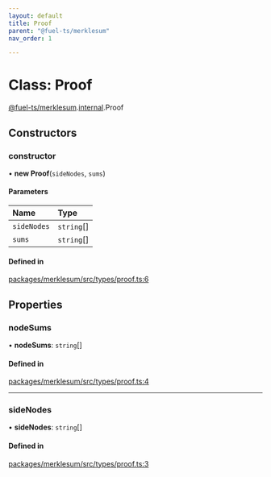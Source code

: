```yaml
---
layout: default
title: Proof
parent: "@fuel-ts/merklesum"
nav_order: 1

---
```


# Class: Proof

[@fuel-ts/merklesum](../index.md).[internal](../namespaces/internal.md).Proof

## Constructors

### constructor

• **new Proof**(`sideNodes`, `sums`)

#### Parameters

| Name | Type |
| :------ | :------ |
| `sideNodes` | `string`[] |
| `sums` | `string`[] |

#### Defined in

[packages/merklesum/src/types/proof.ts:6](https://github.com/FuelLabs/fuels-ts/blob/master/packages/merklesum/src/types/proof.ts#L6)

## Properties

### nodeSums

• **nodeSums**: `string`[]

#### Defined in

[packages/merklesum/src/types/proof.ts:4](https://github.com/FuelLabs/fuels-ts/blob/master/packages/merklesum/src/types/proof.ts#L4)

___

### sideNodes

• **sideNodes**: `string`[]

#### Defined in

[packages/merklesum/src/types/proof.ts:3](https://github.com/FuelLabs/fuels-ts/blob/master/packages/merklesum/src/types/proof.ts#L3)
